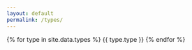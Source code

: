 ```yaml
---
layout: default
permalink: /types/
---
```

{% for type in site.data.types %}
{{ type.type }}
{% endfor %}